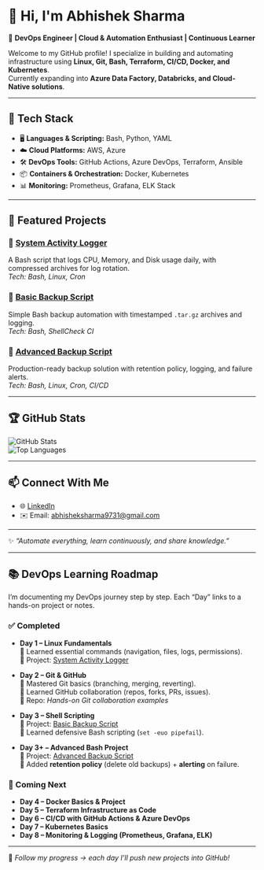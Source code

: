 # 👋 Hi, I'm Abhishek Sharma  

🚀 **DevOps Engineer | Cloud & Automation Enthusiast | Continuous Learner**  

Welcome to my GitHub profile! I specialize in building and automating infrastructure using **Linux, Git, Bash, Terraform, CI/CD, Docker, and Kubernetes**.  
Currently expanding into **Azure Data Factory, Databricks, and Cloud-Native solutions**.  

---

## 🔧 Tech Stack  
- 🖥️ **Languages & Scripting:** Bash, Python, YAML  
- ☁️ **Cloud Platforms:** AWS, Azure  
- 🛠️ **DevOps Tools:** GitHub Actions, Azure DevOps, Terraform, Ansible  
- 📦 **Containers & Orchestration:** Docker, Kubernetes  
- 📊 **Monitoring:** Prometheus, Grafana, ELK Stack  

---

## 📂 Featured Projects  

### 🔹 [System Activity Logger](https://github.com/abhisheksharma9731/system-activity-logger)  
A Bash script that logs CPU, Memory, and Disk usage daily, with compressed archives for log rotation.  
*Tech: Bash, Linux, Cron*

### 🔹 [Basic Backup Script](https://github.com/abhisheksharma9731/bash-backup-script)  
Simple Bash backup automation with timestamped `.tar.gz` archives and logging.  
*Tech: Bash, ShellCheck CI*  

### 🔹 [Advanced Backup Script](https://github.com/abhisheksharma9731/advanced-backup-script)  
Production-ready backup solution with retention policy, logging, and failure alerts.  
*Tech: Bash, Linux, Cron, CI/CD*  

---

## 🏆 GitHub Stats  
![GitHub Stats](https://github-readme-stats.vercel.app/api?username=abhisheksharma9731&show_icons=true&theme=tokyonight)  
![Top Languages](https://github-readme-stats.vercel.app/api/top-langs/?username=abhisheksharma9731&layout=compact&theme=tokyonight)

---

## 📫 Connect With Me  
- 🌐 [LinkedIn](https://www.linkedin.com/in/abhisheksharma9731/)  
- ✉️ Email: abhisheksharma9731@gmail.com  

---
✨ *“Automate everything, learn continuously, and share knowledge.”*

---

## 📚 DevOps Learning Roadmap  

I’m documenting my DevOps journey step by step. Each “Day” links to a hands-on project or notes.  

### ✅ Completed  

- **Day 1 – Linux Fundamentals**  
  🔹 Learned essential commands (navigation, files, logs, permissions).  
  🔹 Project: [System Activity Logger](https://github.com/abhisheksharma9731/system-activity-logger)  

- **Day 2 – Git & GitHub**  
  🔹 Mastered Git basics (branching, merging, reverting).  
  🔹 Learned GitHub collaboration (repos, forks, PRs, issues).  
  🔹 Repo: *Hands-on Git collaboration examples*  

- **Day 3 – Shell Scripting**  
  🔹 Project: [Basic Backup Script](https://github.com/abhisheksharma9731/bash-backup-script)  
  🔹 Learned defensive Bash scripting (`set -euo pipefail`).  

- **Day 3+ – Advanced Bash Project**  
  🔹 Project: [Advanced Backup Script](https://github.com/abhisheksharma9731/advanced-backup-script)  
  🔹 Added **retention policy** (delete old backups) + **alerting** on failure.  

### 🚀 Coming Next  

- **Day 4 – Docker Basics & Project**  
- **Day 5 – Terraform Infrastructure as Code**  
- **Day 6 – CI/CD with GitHub Actions & Azure DevOps**  
- **Day 7 – Kubernetes Basics**  
- **Day 8 – Monitoring & Logging (Prometheus, Grafana, ELK)**  

---

📌 *Follow my progress → each day I’ll push new projects into GitHub!*  

